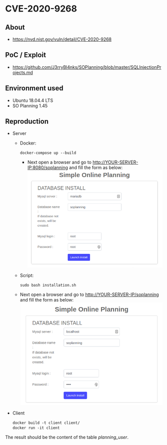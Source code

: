 # CVE-2020-9268

## About
* <https://nvd.nist.gov/vuln/detail/CVE-2020-9268>

## PoC / Exploit
* <https://github.com/J3rryBl4nks/SOPlanning/blob/master/SQLInjectionProjects.md>


## Environment used
* Ubuntu 18.04.4 LTS
* SO Planning 1.45

## Reproduction
* Server
    - Docker:    
        ```shell script
        docker-compose up --build
        ``` 
      * Next open a browser and go to <http://YOUR-SERVER-IP:8080/soplanning> and fill the form as below:
      ![form](images/form-docker.png)
      
    - Script:
        ```shell script
        sudo bash installation.sh
        ```        
    * Next open a browser and go to <http://YOUR-SERVER-IP/soplanning> and fill the form as below:
          ![form](images/form-script.png)

* Client
    ```shell script
    docker build -t client client/
    docker run -it client
    ```


The result should be the content of the table *planning_user*.
